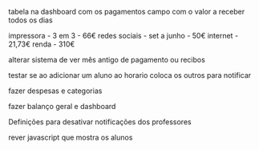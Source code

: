 tabela na  dashboard com os pagamentos 
campo com o valor a receber todos os dias

impressora - 3 em 3 - 66€
redes sociais - set a junho - 50€
internet - 21,73€
renda - 310€

alterar sistema de ver mês antigo de pagamento ou recibos

testar se ao adicionar um aluno ao horario coloca os outros para notificar

fazer despesas e categorias

fazer balanço geral e dashboard

Definições para desativar notificações dos professores

rever javascript que mostra os alunos